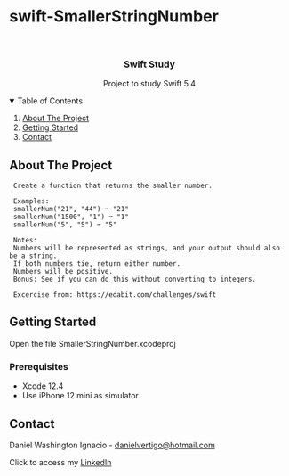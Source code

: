 # swift-SmallerStringNumber

<!-- PROJECT LOGO -->
<br />
<p align="center">

  <h3 align="center">Swift Study</h3>
  <p align="center">
    Project to study Swift 5.4
  </p>
</p>



<!-- TABLE OF CONTENTS -->
<details open="open">
  <summary>Table of Contents</summary>
  <ol>
    <li>
      <a href="#about-the-project">About The Project</a>
    </li>
    <li>
      <a href="#getting-started">Getting Started</a>
    </li>
    <li><a href="#contact">Contact</a></li>
  </ol>
</details>



<!-- ABOUT THE PROJECT -->
## About The Project
 
  
     Create a function that returns the smaller number.
     
     Examples:
     smallerNum("21", "44") ➞ "21"
     smallerNum("1500", "1") ➞ "1"
     smallerNum("5", "5") ➞ "5"
     
     Notes:
     Numbers will be represented as strings, and your output should also be a string.
     If both numbers tie, return either number.
     Numbers will be positive.
     Bonus: See if you can do this without converting to integers.

     Excercise from: https://edabit.com/challenges/swift


<!-- GETTING STARTED -->
## Getting Started

Open the file SmallerStringNumber.xcodeproj 

### Prerequisites

* Xcode 12.4
* Use iPhone 12 mini as simulator 

<!-- CONTACT -->
## Contact

Daniel Washington Ignacio - danielvertigo@hotmail.com

Click to access my [LinkedIn](https://www.linkedin.com/in/daniel-washington-ignacio-ab439b164/)
